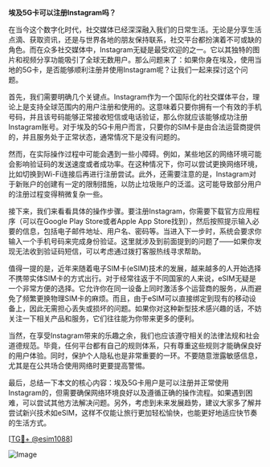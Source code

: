 **埃及5G卡可以注册Instagram吗？**

在当今这个数字化时代，社交媒体已经深深融入我们的日常生活。无论是分享生活点滴、获取资讯，还是与世界各地的朋友保持联系，社交平台都扮演着不可或缺的角色。而在众多社交媒体中，Instagram无疑是最受欢迎的之一。它以其独特的图片和视频分享功能吸引了全球无数用户。那么问题来了：如果你身在埃及，使用当地的5G卡，是否能够顺利注册并使用Instagram呢？让我们一起来探讨这个问题。

首先，我们需要明确几个关键点。Instagram作为一个国际化的社交媒体平台，理论上是支持全球范围内的用户注册和使用的。这意味着只要你拥有一个有效的手机号码，并且该号码能够正常接收短信或电话验证，那么你就应该能够成功注册Instagram账号。对于埃及的5G卡用户而言，只要你的SIM卡是由合法运营商提供的，并且服务处于正常状态，通常情况下是没有问题的。

然而，在实际操作过程中可能会遇到一些小障碍。例如，某些地区的网络环境可能会影响验证码的发送速度或者成功率。在这种情况下，你可以尝试更换网络环境，比如切换到Wi-Fi连接后再进行注册尝试。此外，还需要注意的是，Instagram对于新账户的创建有一定的限制措施，以防止垃圾账户的泛滥。这可能导致部分用户的注册过程变得稍微复杂一些。

接下来，我们来看看具体的操作步骤。要注册Instagram，你需要下载官方应用程序（可以在Google Play Store或者Apple App Store找到），然后按照提示输入必要的信息，包括电子邮件地址、用户名、密码等。当进入下一步时，系统会要求你输入一个手机号码来完成身份验证。这里就涉及到前面提到的问题了——如果你发现无法收到验证码短信，可以考虑通过拨打客服热线寻求帮助。

值得一提的是，近年来随着电子SIM卡(eSIM)技术的发展，越来越多的人开始选择不携带实体SIM卡的方式出行。对于经常往返于不同国家的人来说，eSIM无疑是一个非常方便的选择。它允许你在同一设备上同时激活多个运营商的服务，从而避免了频繁更换物理SIM卡的麻烦。而且，由于eSIM可以直接绑定到现有的移动设备上，因此无需担心丢失或损坏的问题。如果你对这种新型技术感兴趣的话，不妨关注一下相关产品和服务，它们往往能为你带来更多的便利。

当然，在享受Instagram带来的乐趣之余，我们也应该遵守相关的法律法规和社会道德规范。毕竟，任何平台都有自己的规则体系，只有尊重这些规则才能确保良好的用户体验。同时，保护个人隐私也是非常重要的一环。不要随意泄露敏感信息，尤其是在公共场合使用网络时更要提高警惕。

最后，总结一下本文的核心内容：埃及5G卡用户是可以注册并正常使用Instagram的，但需要确保网络环境良好以及遵循正确的操作流程。如果遇到困难，可以尝试其他方法解决问题。另外，考虑到未来发展趋势，建议大家多了解并尝试新兴技术如eSIM，这样不仅能让旅行更加轻松愉快，也能更好地适应快节奏的生活方式。

[[TG💪+ @esim1088](https://t.me/s/esim1088)]

![Image](https://i.postimg.cc/4NQfJmqS/Snipaste-2025-05-13-00-14-12.png)